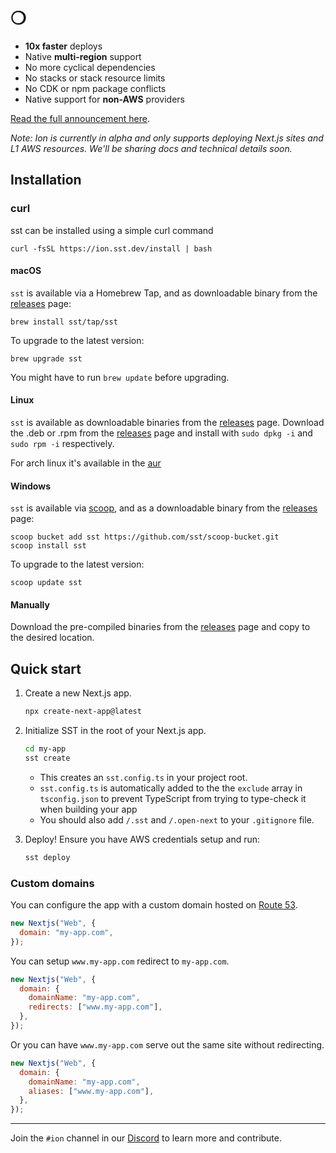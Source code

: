 # ❍


- **10x faster** deploys
- Native **multi-region** support
- No more cyclical dependencies
- No stacks or stack resource limits
- No CDK or npm package conflicts
- Native support for **non-AWS** providers

[Read the full announcement here](https://sst.dev/blog/moving-away-from-cdk.html).

_Note: Ion is currently in alpha and only supports deploying Next.js sites and L1 AWS resources. We'll be sharing docs and technical details soon._

## Installation

### curl
sst can be installed using a simple curl command
```
curl -fsSL https://ion.sst.dev/install | bash
```

#### macOS

`sst` is available via a Homebrew Tap, and as downloadable binary from the [releases](https://github.com/sst/ion/releases/latest) page:

```
brew install sst/tap/sst
```

To upgrade to the latest version:

```
brew upgrade sst
```

You might have to run `brew update` before upgrading.

#### Linux

`sst` is available as downloadable binaries from the [releases](https://github.com/sst/ion/releases/latest) page. Download the .deb or .rpm from the [releases](https://github.com/sst/ion/releases/latest) page and install with `sudo dpkg -i` and `sudo rpm -i` respectively.

For arch linux it's available in the [aur](https://aur.archlinux.org/packages/sst-bin)

#### Windows

`sst` is available via [scoop](https://scoop.sh/), and as a downloadable binary from the [releases](https://github.com/sst/ion/releases/latest) page:

```
scoop bucket add sst https://github.com/sst/scoop-bucket.git
scoop install sst
```

To upgrade to the latest version:

```
scoop update sst
```

#### Manually

Download the pre-compiled binaries from the [releases](https://github.com/sst/ion/releases/latest) page and copy to the desired location.

## Quick start

1. Create a new Next.js app.

   ```bash
   npx create-next-app@latest
   ```

2. Initialize SST in the root of your Next.js app.

   ```bash
   cd my-app
   sst create
   ```

   - This creates an `sst.config.ts` in your project root.
   - `sst.config.ts` is automatically added to the the `exclude` array in `tsconfig.json` to prevent TypeScript from trying to type-check it when building your app
   - You should also add `/.sst` and `/.open-next` to your `.gitignore` file.

3. Deploy! Ensure you have AWS credentials setup and run:

   ```bash
   sst deploy
   ```

### Custom domains

You can configure the app with a custom domain hosted on [Route 53](https://aws.amazon.com/route53/).

```js {3}
new Nextjs("Web", {
  domain: "my-app.com",
});
```

You can setup `www.my-app.com` redirect to `my-app.com`.

```js {3}
new Nextjs("Web", {
  domain: {
    domainName: "my-app.com",
    redirects: ["www.my-app.com"],
  },
});
```

Or you can have `www.my-app.com` serve out the same site without redirecting.

```js {3}
new Nextjs("Web", {
  domain: {
    domainName: "my-app.com",
    aliases: ["www.my-app.com"],
  },
});
```

---

Join the `#ion` channel in our [Discord](https://sst.dev/discord) to learn more and contribute.
